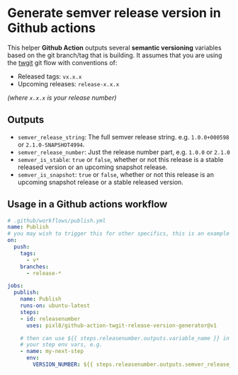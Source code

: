 # Generate semver release version in Github actions

This helper **Github Action** outputs several **semantic versioning** variables based on the git branch/tag that is building. It assumes that you are using the [twgit](https://github.com/twenga/twgit) git flow with conventions of:

* Released tags: `vx.x.x`
* Upcoming releases: `release-x.x.x`

_(where `x.x.x` is your release number)_

## Outputs

* `semver_release_string`: The full semver release string. e.g. `1.0.0+000598` or `2.1.0-SNAPSHOT4994`.
* `semver_release_number`: Just the release number part, e.g. `1.0.0` or `2.1.0`
* `semver_is_stable`: `true` or `false`, whether or not this release is a stable released version or an upcoming snapshot release.
* `semver_is_snapshot`: `true` or `false`, whether or not this release is an upcoming snapshot release or a stable released version.

## Usage in a Github actions workflow

```yml
# .github/workflows/publish.yml
name: Publish 
# you may wish to trigger this for other specifics, this is an example
on: 
  push:
    tags: 
      - v*
    branches:
      - release-*

jobs:
  publish:
    name: Publish
    runs-on: ubuntu-latest
    steps:
    - id: releasenumber
      uses: pixl8/github-action-twgit-release-version-generator@v1

    # then can use ${{ steps.releasenumber.outputs.variable_name }} in 
    # your step env vars, e.g.
    - name: my-next-step
      env:
        VERSION_NUMBER: ${{ steps.releasenumber.outputs.semver_release_string }}
```

